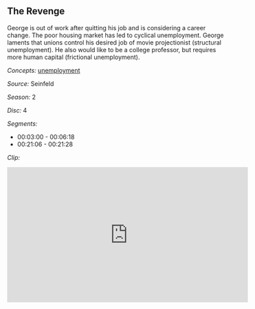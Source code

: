 ## The Revenge

George is out of work after quitting his job and is considering a career change. The poor housing market has led to cyclical unemployment. George laments that unions control his desired job of movie projectionist (structural unemployment). He also would like to be a college professor, but requires more human capital (frictional unemployment).

*Concepts:*
[unemployment](/concept/unemployment/)

*Source:* Seinfeld

*Season:* 2

*Disc:* 4

*Segments:*

 * 00:03:00 - 00:06:18
 * 00:21:06 - 00:21:28

*Clip:*

<iframe width="560" height="315" src="https://criticalcommons.org/embed?m=0D6MclEJt" frameborder="0" allowfullscreen></iframe>
